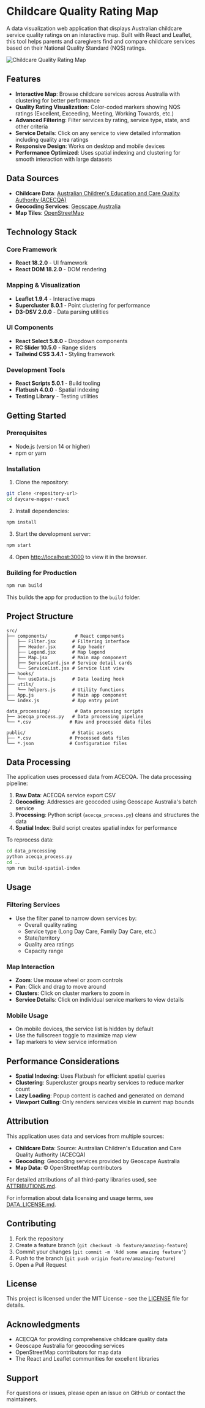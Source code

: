# Childcare Quality Rating Map

A data visualization web application that displays Australian childcare service quality ratings on an interactive map. Built with React and Leaflet, this tool helps parents and caregivers find and compare childcare services based on their National Quality Standard (NQS) ratings.

![Childcare Quality Rating Map](social-card.png)

## Features

- **Interactive Map**: Browse childcare services across Australia with clustering for better performance
- **Quality Rating Visualization**: Color-coded markers showing NQS ratings (Excellent, Exceeding, Meeting, Working Towards, etc.)
- **Advanced Filtering**: Filter services by rating, service type, state, and other criteria
- **Service Details**: Click on any service to view detailed information including quality area ratings
- **Responsive Design**: Works on desktop and mobile devices
- **Performance Optimized**: Uses spatial indexing and clustering for smooth interaction with large datasets

## Data Sources

- **Childcare Data**: [Australian Children's Education and Care Quality Authority (ACECQA)](https://www.acecqa.gov.au/)
- **Geocoding Services**: [Geoscape Australia](https://hub.geoscape.com.au/batch)
- **Map Tiles**: [OpenStreetMap](https://www.openstreetmap.org/)

## Technology Stack

### Core Framework
- **React 18.2.0** - UI framework
- **React DOM 18.2.0** - DOM rendering

### Mapping & Visualization
- **Leaflet 1.9.4** - Interactive maps
- **Supercluster 8.0.1** - Point clustering for performance
- **D3-DSV 2.0.0** - Data parsing utilities

### UI Components
- **React Select 5.8.0** - Dropdown components
- **RC Slider 10.5.0** - Range sliders
- **Tailwind CSS 3.4.1** - Styling framework

### Development Tools
- **React Scripts 5.0.1** - Build tooling
- **Flatbush 4.0.0** - Spatial indexing
- **Testing Library** - Testing utilities

## Getting Started

### Prerequisites

- Node.js (version 14 or higher)
- npm or yarn

### Installation

1. Clone the repository:
```bash
git clone <repository-url>
cd daycare-mapper-react
```

2. Install dependencies:
```bash
npm install
```

3. Start the development server:
```bash
npm start
```

4. Open [http://localhost:3000](http://localhost:3000) to view it in the browser.

### Building for Production

```bash
npm run build
```

This builds the app for production to the `build` folder.

## Project Structure

```
src/
├── components/          # React components
│   ├── Filter.jsx      # Filtering interface
│   ├── Header.jsx      # App header
│   ├── Legend.jsx      # Map legend
│   ├── Map.jsx         # Main map component
│   ├── ServiceCard.jsx # Service detail cards
│   └── ServiceList.jsx # Service list view
├── hooks/
│   └── useData.js      # Data loading hook
├── utils/
│   └── helpers.js      # Utility functions
├── App.js              # Main app component
└── index.js            # App entry point

data_processing/         # Data processing scripts
├── acecqa_process.py   # Data processing pipeline
└── *.csv              # Raw and processed data files

public/                 # Static assets
├── *.csv              # Processed data files
└── *.json             # Configuration files
```

## Data Processing

The application uses processed data from ACECQA. The data processing pipeline:

1. **Raw Data**: ACECQA service export CSV
2. **Geocoding**: Addresses are geocoded using Geoscape Australia's batch service
3. **Processing**: Python script (`acecqa_process.py`) cleans and structures the data
4. **Spatial Index**: Build script creates spatial index for performance

To reprocess data:
```bash
cd data_processing
python acecqa_process.py
cd ..
npm run build-spatial-index
```

## Usage

### Filtering Services
- Use the filter panel to narrow down services by:
  - Overall quality rating
  - Service type (Long Day Care, Family Day Care, etc.)
  - State/territory
  - Quality area ratings
  - Capacity range

### Map Interaction
- **Zoom**: Use mouse wheel or zoom controls
- **Pan**: Click and drag to move around
- **Clusters**: Click on cluster markers to zoom in
- **Service Details**: Click on individual service markers to view details

### Mobile Usage
- On mobile devices, the service list is hidden by default
- Use the fullscreen toggle to maximize map view
- Tap markers to view service information

## Performance Considerations

- **Spatial Indexing**: Uses Flatbush for efficient spatial queries
- **Clustering**: Supercluster groups nearby services to reduce marker count
- **Lazy Loading**: Popup content is cached and generated on demand
- **Viewport Culling**: Only renders services visible in current map bounds

## Attribution

This application uses data and services from multiple sources:

- **Childcare Data**: Source: Australian Children's Education and Care Quality Authority (ACECQA)
- **Geocoding**: Geocoding services provided by Geoscape Australia
- **Map Data**: © OpenStreetMap contributors

For detailed attributions of all third-party libraries used, see [ATTRIBUTIONS.md](ATTRIBUTIONS.md).

For information about data licensing and usage terms, see [DATA_LICENSE.md](DATA_LICENSE.md).

## Contributing

1. Fork the repository
2. Create a feature branch (`git checkout -b feature/amazing-feature`)
3. Commit your changes (`git commit -m 'Add some amazing feature'`)
4. Push to the branch (`git push origin feature/amazing-feature`)
5. Open a Pull Request

## License

This project is licensed under the MIT License - see the [LICENSE](LICENSE) file for details.

## Acknowledgments

- ACECQA for providing comprehensive childcare quality data
- Geoscape Australia for geocoding services
- OpenStreetMap contributors for map data
- The React and Leaflet communities for excellent libraries

## Support

For questions or issues, please open an issue on GitHub or contact the maintainers.
